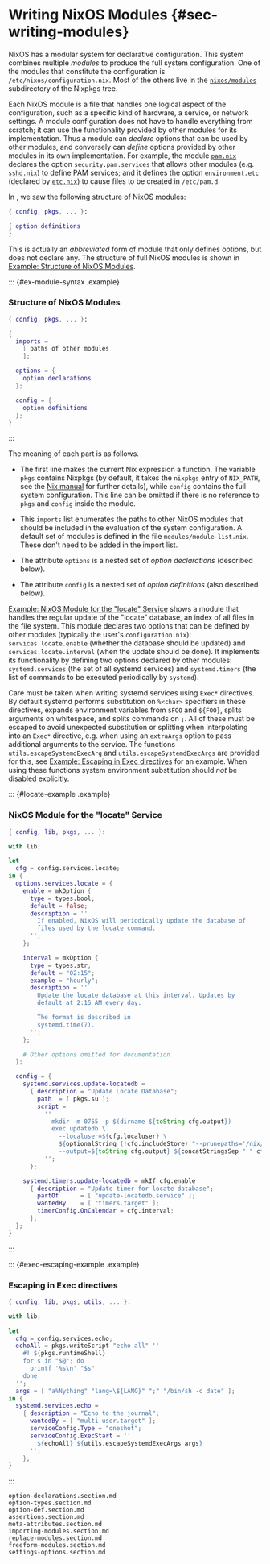 # Writing NixOS Modules {#sec-writing-modules}

NixOS has a modular system for declarative configuration. This system
combines multiple *modules* to produce the full system configuration.
One of the modules that constitute the configuration is
`/etc/nixos/configuration.nix`. Most of the others live in the
[`nixos/modules`](https://github.com/NixOS/nixpkgs/tree/master/nixos/modules)
subdirectory of the Nixpkgs tree.

Each NixOS module is a file that handles one logical aspect of the
configuration, such as a specific kind of hardware, a service, or
network settings. A module configuration does not have to handle
everything from scratch; it can use the functionality provided by other
modules for its implementation. Thus a module can *declare* options that
can be used by other modules, and conversely can *define* options
provided by other modules in its own implementation. For example, the
module
[`pam.nix`](https://github.com/NixOS/nixpkgs/blob/master/nixos/modules/security/pam.nix)
declares the option `security.pam.services` that allows other modules (e.g.
[`sshd.nix`](https://github.com/NixOS/nixpkgs/blob/master/nixos/modules/services/networking/ssh/sshd.nix))
to define PAM services; and it defines the option `environment.etc` (declared by
[`etc.nix`](https://github.com/NixOS/nixpkgs/blob/master/nixos/modules/system/etc/etc.nix))
to cause files to be created in `/etc/pam.d`.

In [](#sec-configuration-syntax), we saw the following structure of
NixOS modules:

```nix
{ config, pkgs, ... }:

{ option definitions
}
```

This is actually an *abbreviated* form of module that only defines
options, but does not declare any. The structure of full NixOS modules
is shown in [Example: Structure of NixOS Modules](#ex-module-syntax).

::: {#ex-module-syntax .example}
### Structure of NixOS Modules
```nix
{ config, pkgs, ... }:

{
  imports =
    [ paths of other modules
    ];

  options = {
    option declarations
  };

  config = {
    option definitions
  };
}
```
:::

The meaning of each part is as follows.

-   The first line makes the current Nix expression a function. The variable
    `pkgs` contains Nixpkgs (by default, it takes the `nixpkgs` entry of
    `NIX_PATH`, see the [Nix manual](https://nixos.org/manual/nix/stable/#sec-common-env)
    for further details), while `config` contains the full system
    configuration. This line can be omitted if there is no reference to
    `pkgs` and `config` inside the module.

-   This `imports` list enumerates the paths to other NixOS modules that
    should be included in the evaluation of the system configuration. A
    default set of modules is defined in the file `modules/module-list.nix`.
    These don't need to be added in the import list.

-   The attribute `options` is a nested set of *option declarations*
    (described below).

-   The attribute `config` is a nested set of *option definitions* (also
    described below).

[Example: NixOS Module for the "locate" Service](#locate-example)
shows a module that handles the regular update of the "locate" database,
an index of all files in the file system. This module declares two
options that can be defined by other modules (typically the user's
`configuration.nix`): `services.locate.enable` (whether the database should
be updated) and `services.locate.interval` (when the update should be done).
It implements its functionality by defining two options declared by other
modules: `systemd.services` (the set of all systemd services) and
`systemd.timers` (the list of commands to be executed periodically by
`systemd`).

Care must be taken when writing systemd services using `Exec*` directives. By
default systemd performs substitution on `%<char>` specifiers in these
directives, expands environment variables from `$FOO` and `${FOO}`, splits
arguments on whitespace, and splits commands on `;`. All of these must be escaped
to avoid unexpected substitution or splitting when interpolating into an `Exec*`
directive, e.g. when using an `extraArgs` option to pass additional arguments to
the service. The functions `utils.escapeSystemdExecArg` and
`utils.escapeSystemdExecArgs` are provided for this, see [Example: Escaping in
Exec directives](#exec-escaping-example) for an example. When using these
functions system environment substitution should *not* be disabled explicitly.

::: {#locate-example .example}
### NixOS Module for the "locate" Service
```nix
{ config, lib, pkgs, ... }:

with lib;

let
  cfg = config.services.locate;
in {
  options.services.locate = {
    enable = mkOption {
      type = types.bool;
      default = false;
      description = ''
        If enabled, NixOS will periodically update the database of
        files used by the locate command.
      '';
    };

    interval = mkOption {
      type = types.str;
      default = "02:15";
      example = "hourly";
      description = ''
        Update the locate database at this interval. Updates by
        default at 2:15 AM every day.

        The format is described in
        systemd.time(7).
      '';
    };

    # Other options omitted for documentation
  };

  config = {
    systemd.services.update-locatedb =
      { description = "Update Locate Database";
        path  = [ pkgs.su ];
        script =
          ''
            mkdir -m 0755 -p $(dirname ${toString cfg.output})
            exec updatedb \
              --localuser=${cfg.localuser} \
              ${optionalString (!cfg.includeStore) "--prunepaths='/nix/store'"} \
              --output=${toString cfg.output} ${concatStringsSep " " cfg.extraFlags}
          '';
      };

    systemd.timers.update-locatedb = mkIf cfg.enable
      { description = "Update timer for locate database";
        partOf      = [ "update-locatedb.service" ];
        wantedBy    = [ "timers.target" ];
        timerConfig.OnCalendar = cfg.interval;
      };
  };
}
```
:::

::: {#exec-escaping-example .example}
### Escaping in Exec directives
```nix
{ config, lib, pkgs, utils, ... }:

with lib;

let
  cfg = config.services.echo;
  echoAll = pkgs.writeScript "echo-all" ''
    #! ${pkgs.runtimeShell}
    for s in "$@"; do
      printf '%s\n' "$s"
    done
  '';
  args = [ "a%Nything" "lang=\${LANG}" ";" "/bin/sh -c date" ];
in {
  systemd.services.echo =
    { description = "Echo to the journal";
      wantedBy = [ "multi-user.target" ];
      serviceConfig.Type = "oneshot";
      serviceConfig.ExecStart = ''
        ${echoAll} ${utils.escapeSystemdExecArgs args}
      '';
    };
}
```
:::

```{=include=} sections
option-declarations.section.md
option-types.section.md
option-def.section.md
assertions.section.md
meta-attributes.section.md
importing-modules.section.md
replace-modules.section.md
freeform-modules.section.md
settings-options.section.md
```
